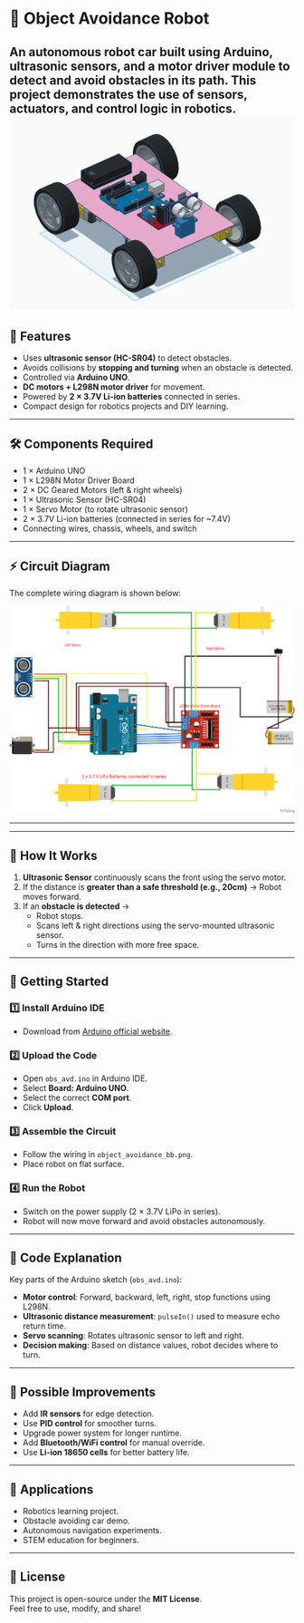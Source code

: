 # 🤖 Object Avoidance Robot

An **autonomous robot car** built using Arduino, ultrasonic sensors, and a motor driver module to detect and avoid obstacles in its path. This project demonstrates the use of **sensors, actuators, and control logic** in robotics.
![3D-model](object_avdrobot.png)
---

## 📌 Features
- Uses **ultrasonic sensor (HC-SR04)** to detect obstacles.  
- Avoids collisions by **stopping and turning** when an obstacle is detected.  
- Controlled via **Arduino UNO**.  
- **DC motors + L298N motor driver** for movement.  
- Powered by **2 × 3.7V Li-ion batteries** connected in series.  
- Compact design for robotics projects and DIY learning.  

---

## 🛠️ Components Required
- 1 × Arduino UNO  
- 1 × L298N Motor Driver Board  
- 2 × DC Geared Motors (left & right wheels)  
- 1 × Ultrasonic Sensor (HC-SR04)  
- 1 × Servo Motor (to rotate ultrasonic sensor)  
- 2 × 3.7V Li-ion batteries (connected in series for ~7.4V)  
- Connecting wires, chassis, wheels, and switch  

---

## ⚡ Circuit Diagram
The complete wiring diagram is shown below:

![Circuit Diagram](object_avoidance_bb.png)

---


---

## 🔧 How It Works
1. **Ultrasonic Sensor** continuously scans the front using the servo motor.  
2. If the distance is **greater than a safe threshold (e.g., 20cm)** → Robot moves forward.  
3. If an **obstacle is detected** →  
   - Robot stops.  
   - Scans left & right directions using the servo-mounted ultrasonic sensor.  
   - Turns in the direction with more free space.  

---

## 🚀 Getting Started

### 1️⃣ Install Arduino IDE
- Download from [Arduino official website](https://www.arduino.cc/en/software).  

### 2️⃣ Upload the Code
- Open `obs_avd.ino` in Arduino IDE.  
- Select **Board: Arduino UNO**.  
- Select the correct **COM port**.  
- Click **Upload**.  

### 3️⃣ Assemble the Circuit
- Follow the wiring in `object_avoidance_bb.png`.  
- Place robot on flat surface.  

### 4️⃣ Run the Robot
- Switch on the power supply (2 × 3.7V LiPo in series).  
- Robot will now move forward and avoid obstacles autonomously.  

---

## 📜 Code Explanation
Key parts of the Arduino sketch (`obs_avd.ino`):  

- **Motor control**: Forward, backward, left, right, stop functions using L298N.  
- **Ultrasonic distance measurement**: `pulseIn()` used to measure echo return time.  
- **Servo scanning**: Rotates ultrasonic sensor to left and right.  
- **Decision making**: Based on distance values, robot decides where to turn.  

---

## 🧩 Possible Improvements
- Add **IR sensors** for edge detection.  
- Use **PID control** for smoother turns.  
- Upgrade power system for longer runtime.  
- Add **Bluetooth/WiFi control** for manual override.  
- Use **Li-ion 18650 cells** for better battery life.  

---

## 🎯 Applications
- Robotics learning project.  
- Obstacle avoiding car demo.  
- Autonomous navigation experiments.  
- STEM education for beginners.  

---

## 📜 License
This project is open-source under the **MIT License**.  
Feel free to use, modify, and share!  
